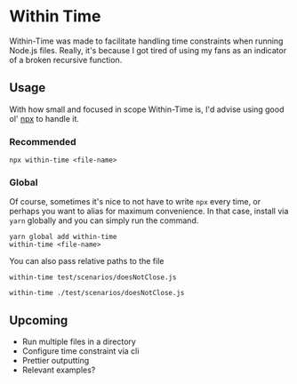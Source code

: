 # Within Time

Within-Time was made to facilitate handling time constraints when running Node.js files. Really, it's because I got tired of using my fans as an indicator of a broken recursive function.

## Usage

With how small and focused in scope Within-Time is, I'd advise using good ol' [npx](https://www.npmjs.com/package/npx) to handle it.

### Recommended

`npx within-time <file-name>`

### Global

Of course, sometimes it's nice to not have to write `npx` every time, or perhaps you want to alias for maximum convenience. In that case, install via `yarn` globally and you can simply run the command.

```
yarn global add within-time
within-time <file-name>
```

You can also pass relative paths to the file

```
within-time test/scenarios/doesNotClose.js
```

```
within-time ./test/scenarios/doesNotClose.js
```

## Upcoming

- Run multiple files in a directory
- Configure time constraint via cli
- Prettier outputting
- Relevant examples?
